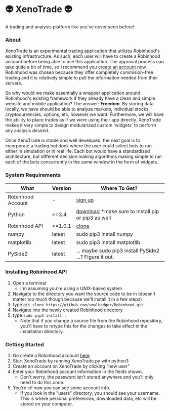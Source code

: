 # :alien: XenoTrade :alien:
A trading and analysis platform like you've never seen before!

### About
XenoTrade is an experimental trading application that utilizes Robinhood's existing infrastructure. As such, each user will have to create a Robinhood account before being able to use this application. The approval process can take quite a bit of time, so I recommend you [create an account](https://signup.robinhood.com/) now. Robinhood was chosen because they offer completely commision-free trading and it is relatively simple to pull the information needed from their servers.

So why would we make essentially a wrapper application around Robinhood's existing framework if they already have a clean and simple website and mobile application? The answer: **Freedom**. By storing data locally, we have should be able to analyze markets, individual stocks, cryptocurrencies, options, etc, however we want. Furthermore, we will have the ability to place trades as if we were using their app directly. XenoTrade makes it very simple to design modularized custom 'widgets' to perform any analysis desired.

Once XenoTrade is stable and well developed, the next goal is to incorporate a trading bot dock where the user could select bots to run either in simulation or in real life. Each bot would have a standardized architecture, but different decision making algorithms making simple to run each of the bots concurrently in the same window in the form of widgets.

### System Requirements
| What    | Version | Where To Get? |
| ------- | ------- | ------------- |
| Robinhood Account | - | [sign up](https://signup.robinhood.com/) |
| Python  | >=3.4   | [download](https://www.python.org/downloads/) *make sure to install pip or pip3 as well |
| Robinhood API | >=1.0.1 | [clone](https://github.com/smalbadger/Robinhood) |
| numpy | latest | sudo pip3 install numpy |
| matplotlib | latest | sudo pip3 install matplotlib |
| PySide2 | latest | ... maybe sudo pip3 install PySide2 ...? Figure it out. |

### Installing Robinhood API
1. Open a terminal 
	* I'm assuming you're using a UNIX-based system
1. Navigate to the directory you want the source code to be in (doesn't matter too much though because we'll install it in a few steps)
1. type `git clone https://github.com/smalbadger/Robinhood.git`
1. Navigate into the newly created Robinhood directory
1. type `sudo pip3 install .`
	* Note that if you change a source file from the Robinhood repository, you'll have to retype this for the changes to take effect in the installation directory. 

### Getting Started
1. Go create a Robinhood account [here](https://signup.robinhood.com/).
1. Start XenoTrade by running XenoTrade.py with python3
1. Create an account on XenoTrade by clicking "new user"
1. Enter your Robinhood account information in the fields shown. 
	* Don't worry, the password isn't stored anywhere and you'll only need to do this once.
1. You're in! now you can see some account info.
	* If you look in the "users" directory, you should see your username. This is where personal preferences, downloaded data, etc will be stored on your computer.
